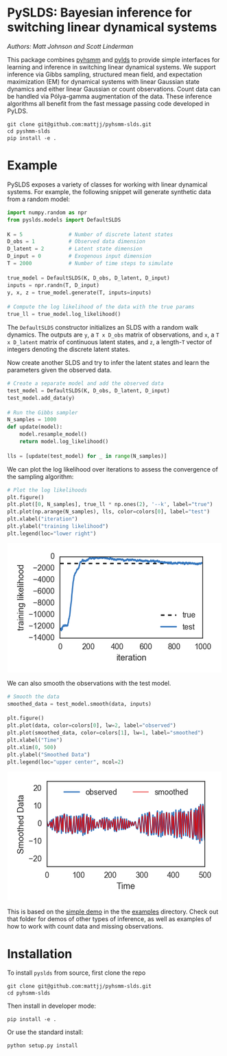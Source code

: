 # PySLDS: Bayesian inference for switching linear dynamical systems
_Authors: Matt Johnson and Scott Linderman_

This package combines [pyhsmm](https://github.com/mattjj/pyhsmm)
and [pylds](https://github.com/mattjj/pylds) to provide simple
interfaces for learning and inference in switching linear dynamical
systems. We support inference via Gibbs sampling,
structured mean field, and expectation maximization (EM) for
dynamical systems with linear Gaussian state dynamics and
either linear Gaussian or count observations. Count data can be
handled via Pólya-gamma augmentation of the data. 
These inference algorithms all benefit from the fast message passing
code developed in PyLDS.

```
git clone git@github.com:mattjj/pyhsmm-slds.git
cd pyshmm-slds
pip install -e .
```

# Example
PySLDS exposes a variety of classes for working with linear
dynamical systems. For example, the following snippet will
generate synthetic data from a random model:
```python
import numpy.random as npr
from pyslds.models import DefaultSLDS

K = 5               # Number of discrete latent states
D_obs = 1           # Observed data dimension
D_latent = 2	    # Latent state dimension
D_input = 0	        # Exogenous input dimension
T = 2000  	        # Number of time steps to simulate

true_model = DefaultSLDS(K, D_obs, D_latent, D_input)
inputs = npr.randn(T, D_input)
y, x, z = true_model.generate(T, inputs=inputs)

# Compute the log likelihood of the data with the true params
true_ll = true_model.log_likelihood() 
```
The `DefaultSLDS` constructor initializes an SLDS with a
random walk dynamics. The outputs are `y`, a `T x D_obs` 
matrix of observations, and `x`, a `T x D_latent` matrix
of continuous latent states, and `z`, a length-`T` vector of integers
denoting the discrete latent states.

Now create another SLDS and try to infer the latent states and
learn the parameters given the observed data. 

```python
# Create a separate model and add the observed data
test_model = DefaultSLDS(K, D_obs, D_latent, D_input)
test_model.add_data(y)

# Run the Gibbs sampler
N_samples = 1000
def update(model):
    model.resample_model()
    return model.log_likelihood()

lls = [update(test_model) for _ in range(N_samples)]
```

We can plot the log likelihood over iterations to assess the
convergence of the sampling algorithm:

```python
# Plot the log likelihoods
plt.figure()
plt.plot([0, N_samples], true_ll * np.ones(2), '--k', label="true")
plt.plot(np.arange(N_samples), lls, color=colors[0], label="test")
plt.xlabel("iteration")
plt.ylabel("training likelihood")
plt.legend(loc="lower right")
```
![Log Likelihood](aux/demo_ll.png)

We can also smooth the observations with the test model.
```python
# Smooth the data
smoothed_data = test_model.smooth(data, inputs)

plt.figure()
plt.plot(data, color=colors[0], lw=2, label="observed")
plt.plot(smoothed_data, color=colors[1], lw=1, label="smoothed")
plt.xlabel("Time")
plt.xlim(0, 500)
plt.ylabel("Smoothed Data")
plt.legend(loc="upper center", ncol=2)
```

![Smoothed Data](aux/demo_smooth.png)

This is based on the [simple demo](/examples/simple_demo.py) in the
the [examples](/examples) directory. Check out that folder for demos of other
types of inference, as well as examples of how to work with count
data and missing observations. 

# Installation
To install `pyslds` from source, first clone the repo

    git clone git@github.com:mattjj/pyhsmm-slds.git
    cd pyhsmm-slds

Then install in developer mode:

    pip install -e .

Or use the standard install:

    python setup.py install


